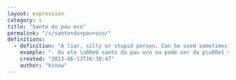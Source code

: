 ```yaml
---
layout: expression
category: s
title: "Santo do pau oco"
permalink: "/s/santo+do+pau+oco/"
definitions:
  - definition: "A liar, silly or stupid person. Can be used sometimes do denote someone who is acting in a furtive or sneaking way."
    example: "- Ou ele \u00e9 santo do pau oco ou pode ser da p\u00e1 virada mesmo."
    created: "2013-06-13T16:30:47"
    author: "kinow"
---
```

